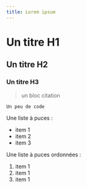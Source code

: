 ```yaml
---
title: Lorem ipsum
---
```

# Un titre H1

## Un titre H2

### Un titre H3

> un bloc citation

```
Un peu de code
```

Une liste à puces : 
- item 1
- item 2
- item 3

Une liste à puces ordonnées : 
1. item 1
2. item 1
3. item 1